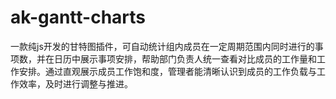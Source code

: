 # ak-gantt-charts
一款纯js开发的甘特图插件，可自动统计组内成员在一定周期范围内同时进行的事项数，并在日历中展示事项安排，帮助部门负责人统一查看对比成员的工作量和工作安排。通过直观展示成员工作饱和度，管理者能清晰认识到成员的工作负载与工作效率，及时进行调整与推进。
